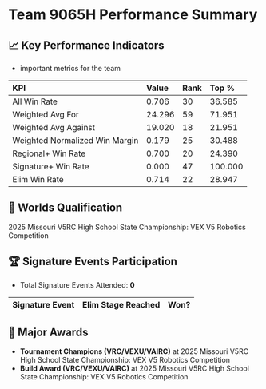 # Team 9065H Performance Summary

## 📈 Key Performance Indicators
- important metrics for the team

| KPI | Value | Rank | Top % |
|:---|:-----|:----|:-----|
| All Win Rate | 0.706 | 30 | 36.585 |
| Weighted Avg For | 24.296 | 59 | 71.951 |
| Weighted Avg Against | 19.020 | 18 | 21.951 |
| Weighted Normalized Win Margin | 0.179 | 25 | 30.488 |
| Regional+ Win Rate | 0.700 | 20 | 24.390 |
| Signature+ Win Rate | 0.000 | 47 | 100.000 |
| Elim Win Rate | 0.714 | 22 | 28.947 |


## 🎯 Worlds Qualification
2025 Missouri V5RC High School State Championship: VEX V5 Robotics Competition

## 🏆 Signature Events Participation
- Total Signature Events Attended: **0**

| Signature Event | Elim Stage Reached | Won? |
|:----------------|:-------------------|:----|


## 🥇 Major Awards
- **Tournament Champions (VRC/VEXU/VAIRC)** at 2025 Missouri V5RC High School State Championship: VEX V5 Robotics Competition
- **Build Award (VRC/VEXU/VAIRC)** at 2025 Missouri V5RC High School State Championship: VEX V5 Robotics Competition

